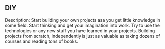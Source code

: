 ## DIY
Description: Start building your own projects asa you get little knowledge in some field. Start thinking and get your imagination into work.
             Try to use the technologies or any new stuff you have learned in your projects. Building projects from scratch, independently is just
             as valuable as taking dozens of courses and reading tons of books.